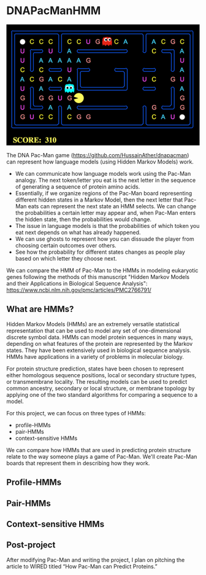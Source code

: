 # DNAPacManHMM

![DNA Pac-Man board](img/dnapacmanboard.png)

The DNA Pac-Man game (https://github.com/HussainAther/dnapacman) can represent how language models (using Hidden Markov Models) work.
+ We can communicate how language models work using the Pac-Man analogy. The next token/letter you eat is the next letter in the sequence of generating a sequence of protein amino acids. 
+ Essentially, if we organize regions of the Pac-Man board representing different hidden states in a Markov Model, then the next letter that Pac-Man eats can represent the next state an HMM selects. We can change the probabilities a certain letter may appear and, when Pac-Man enters the hidden state, then the probabilities would change. 
+ The issue in language models is that the probabilities of which token you eat next depends on what has already happened. 
+ We can use ghosts to represent how you can dissuade the player from choosing certain outcomes over others.
+ See how the probability for different states changes as people play based on which letter they choose next. 

We can compare the HMM of Pac-Man to the HMMs in modeling eukaryotic genes following the methods of this manuscript "Hidden Markov Models and their Applications in Biological Sequence Analysis": https://www.ncbi.nlm.nih.gov/pmc/articles/PMC2766791/

## What are HMMs?

Hidden Markov Models (HMMs) are an extremely versatile statistical representation that can be used to model any set of one-dimensional discrete symbol data. HMMs can model protein sequences in many ways, depending on what features of the protein are represented by the Markov states. They have been extensively used in biological sequence analysis. HMMs have applications in a variety of problems in molecular biology. 

For protein structure prediction, states have been chosen to represent either homologous sequence positions, local or secondary structure types, or transmembrane locality. The resulting models can be used to predict common ancestry, secondary or local structure, or membrane topology by applying one of the two standard algorithms for comparing a sequence to a model. 

For this project, we can focus on three types of HMMs: 
* profile-HMMs
* pair-HMMs
* context-sensitive HMMs

We can compare how HMMs that are used in predicting protein structure relate to the way someone plays a game of Pac-Man. We'll create Pac-Man boards that represent them in describing how they work. 

## Profile-HMMs



## Pair-HMMs

## Context-sensitive HMMs

## Post-project

After modifying Pac-Man and writing the project, I plan on pitching the article to WIRED titled “How Pac-Man can Predict Proteins.” 

